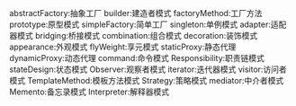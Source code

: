 abstractFactory:抽象工厂
builder:建造者模式
factoryMethod:工厂方法
prototype:原型模式
simpleFactory:简单工厂
singleton:单例模式
adapter:适配器模式
bridging:桥接模式
combination:组合模式
decoration:装饰模式
appearance:外观模式
flyWeight:享元模式
staticProxy:静态代理
dynamicProxy:动态代理
command:命令模式
Responsibility:职责链模式
stateDesign:状态模式
Observer:观察者模式
iterator:迭代器模式
visitor:访问者模式
TemplateMethod:模板方法模式
Strategy:策略模式
mediator:中介者模式
Memento:备忘录模式
Interpreter:解释器模式